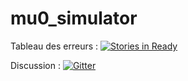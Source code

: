# mu0_simulator
Tableau des erreurs : [![Stories in Ready](https://badge.waffle.io/TheMrMelc/mu0_simulator.png?label=ready&title=Ready)](https://waffle.io/TheMrMelc/mu0_simulator)

Discussion : [![Gitter](https://badges.gitter.im/Join%20Chat.svg)](https://gitter.im/TheMrMelc/mu0_simulator?utm_source=badge&utm_medium=badge&utm_campaign=pr-badge&utm_content=badge)
